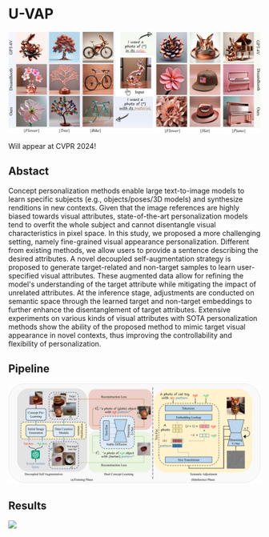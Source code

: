 # U-VAP

![](assets/teaser.png)

Will appear at CVPR 2024!

## Abstact

Concept personalization methods enable large text-to-image models to learn specific subjects (e.g., objects/poses/3D models) and synthesize renditions in new contexts. Given that the image references are highly biased towards visual attributes, state-of-the-art personalization models tend to overfit the whole subject and cannot disentangle visual characteristics in pixel space. In this study, we proposed a more challenging setting, namely fine-grained visual appearance personalization. Different from existing methods, we allow users to provide a sentence describing the desired attributes. A novel decoupled self-augmentation strategy is proposed to generate target-related and non-target samples to learn user-specified visual attributes. These augmented data allow for refining the model's understanding of the target attribute while mitigating the impact of unrelated attributes. At the inference stage, adjustments are conducted on semantic space through the learned target and non-target embeddings to further enhance the disentanglement of target attributes. Extensive experiments on various kinds of visual attributes with SOTA personalization methods show the ability of the proposed method to mimic target visual appearance in novel contexts, thus improving the controllability and flexibility of personalization.

## Pipeline

![](assets/pipeline.png)

## Results

![](assets/main_result2.png)
